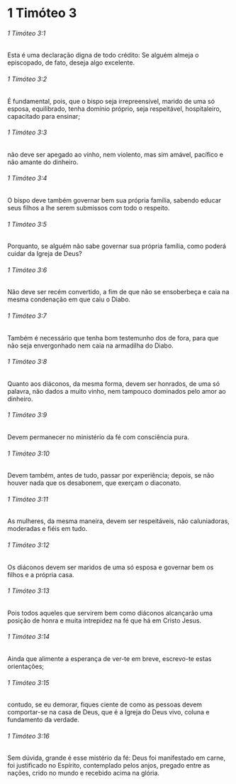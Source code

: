 # 1 Timóteo 3

###### 1 Timóteo 3:1

Esta é uma declaração digna de todo crédito: Se alguém almeja o episcopado, de fato, deseja algo excelente.

###### 1 Timóteo 3:2

É fundamental, pois, que o bispo seja irrepreensível, marido de uma só esposa, equilibrado, tenha domínio próprio, seja respeitável, hospitaleiro, capacitado para ensinar;

###### 1 Timóteo 3:3

não deve ser apegado ao vinho, nem violento, mas sim amável, pacífico e não amante do dinheiro.

###### 1 Timóteo 3:4

O bispo deve também governar bem sua própria família, sabendo educar seus filhos a lhe serem submissos com todo o respeito.

###### 1 Timóteo 3:5

Porquanto, se alguém não sabe governar sua própria família, como poderá cuidar da Igreja de Deus?

###### 1 Timóteo 3:6

Não deve ser recém convertido, a fim de que não se ensoberbeça e caia na mesma condenação em que caiu o Diabo.

###### 1 Timóteo 3:7

Também é necessário que tenha bom testemunho dos de fora, para que não seja envergonhado nem caia na armadilha do Diabo.

###### 1 Timóteo 3:8

Quanto aos diáconos, da mesma forma, devem ser honrados, de uma só palavra, não dados a muito vinho, nem tampouco dominados pelo amor ao dinheiro.

###### 1 Timóteo 3:9

Devem permanecer no ministério da fé com consciência pura.

###### 1 Timóteo 3:10

Devem também, antes de tudo, passar por experiência; depois, se não houver nada que os desabonem, que exerçam o diaconato.

###### 1 Timóteo 3:11

As mulheres, da mesma maneira, devem ser respeitáveis, não caluniadoras, moderadas e fiéis em tudo.

###### 1 Timóteo 3:12

Os diáconos devem ser maridos de uma só esposa e governar bem os filhos e a própria casa.

###### 1 Timóteo 3:13

Pois todos aqueles que servirem bem como diáconos alcançarão uma posição de honra e muita intrepidez na fé que há em Cristo Jesus.

###### 1 Timóteo 3:14

Ainda que alimente a esperança de ver-te em breve, escrevo-te estas orientações;

###### 1 Timóteo 3:15

contudo, se eu demorar, fiques ciente de como as pessoas devem comportar-se na casa de Deus, que é a Igreja do Deus vivo, coluna e fundamento da verdade.

###### 1 Timóteo 3:16

Sem dúvida, grande é esse mistério da fé: Deus foi manifestado em carne, foi justificado no Espírito, contemplado pelos anjos, pregado entre as nações, crido no mundo e recebido acima na glória.

